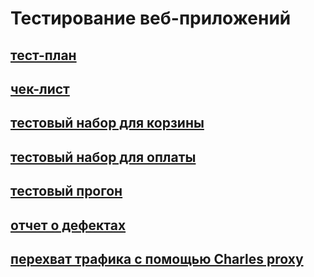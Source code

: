 # Тестирование веб-приложений
## [тест-план](https://docs.google.com/spreadsheets/d/1wgRwvVKGEtb0cTfjS1RD4rsD99SFlvwAzepRl_KAZBQ/edit?usp=sharing)
## [чек-лист](https://docs.google.com/spreadsheets/d/16VZFQrvqILO_AzpkV9YE2NIDOHHEVHkJUEmrgKvvbpY/edit?usp=sharing)
## [тестовый набор для корзины](https://github.com/Ovchinnikov-KsT/web/blob/main/G8-2024-09-03.pdf)
## [тестовый набор для оплаты](https://github.com/Ovchinnikov-KsT/web/blob/main/G8-2024-09-03%20(1).pdf)
## [тестовый прогон](https://github.com/Ovchinnikov-KsT/web/blob/main/G8-Express%2Brun%2B2024_09_03.pdf)
## [отчет о дефектах](https://docs.google.com/spreadsheets/d/1PiW0wxOVFY-kbrgU-sRHmAPJ63fCIqpc/edit?usp=sharing&ouid=107051174852674585152&rtpof=true&sd=true)
## [перехват трафика с помощью Charles proxy](https://drive.google.com/drive/folders/1idUwE-XdT7BbvxCfEtEjnz_2qtE_yBIO?usp=drive_link)
